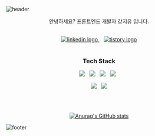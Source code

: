 ![header](https://capsule-render.vercel.app/api?type=waving&color=7F7FD5&text=Alliswell&height=200&fontSize=90&fontColor=ffffff)

<div align="center">

안녕하세요?
프론트엔드 개발자 강지유 입니다.

<br/>

<a href="https://www.linkedin.com/in/%EC%A7%80%EC%9C%A0-%EA%B0%95-6a43b4285/" target="_blank">
  <img src="https://img.shields.io/static/v1?message=LinkedIn&logo=linkedin&label=&color=0077B5&logoColor=white&labelColor=&style=flat" alt="linkedin logo"  />
</a>&nbsp;&nbsp;

<a href="https://syg0629.tistory.com/" target="_blank">
  <img src="https://img.shields.io/badge/Tistory-000000?style=flat&logo=tistory&logoColor=white" alt="tistory logo"  />
</a>

<br/>
<br/>

### Tech Stack
<p>
  <img src="https://img.shields.io/badge/JavaScript-gray?style=flat&logo=JavaScript&logoColor=F7DF1E"/>&nbsp;&nbsp;
  <img src="https://img.shields.io/badge/TypeScript-3178C6?style=flat&logo=TypeScript&logoColor=white"/>&nbsp;&nbsp;
  <img src="https://img.shields.io/badge/React-white?style=flat&logo=React&logoColor=61DAFB"/>&nbsp;&nbsp;
  <img src="https://img.shields.io/badge/Next.js-white?style=flat&logo=nextdotjs&logoColor=000000"/>&nbsp;&nbsp;
<p>
  <img src="https://img.shields.io/badge/-C%23-9179E4?style=flat&logo=Csharp&logoColor=9179E4"/>&nbsp;&nbsp;
  <img src="https://img.shields.io/badge/MSSQL-CC2927?style=flat&logo=microsoftsqlserver&logoColor=white"/>
</p>

<br/>
<br/>

[![Anurag's GitHub stats](https://github-readme-stats.vercel.app/api?username=syg0629&show_icons=true&theme=tokyonight)](https://github.com/anuraghazra/github-readme-stats)

</div>

![footer](https://capsule-render.vercel.app/api?section=footer&type=waving&color=7F7FD5)
